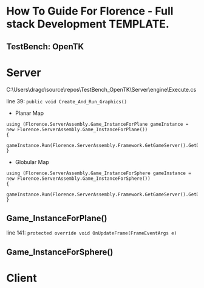# How To Guide For Florence - Full stack Development TEMPLATE.

## TestBench: OpenTK

# Server

C:\Users\drago\source\repos\TestBench_OpenTK\Server\engine\Execute.cs

line 39: ````public void Create_And_Run_Graphics()````

 - Planar Map
````
using (Florence.ServerAssembly.Game_InstanceForPlane gameInstance = new Florence.ServerAssembly.Game_InstanceForPlane())
{
    gameInstance.Run(Florence.ServerAssembly.Framework.GetGameServer().GetData().GetSettings().Get_refreshRate());
}
````

 - Globular Map
````
using (Florence.ServerAssembly.Game_InstanceForSphere gameInstance = new Florence.ServerAssembly.Game_InstanceForSphere())
{
    gameInstance.Run(Florence.ServerAssembly.Framework.GetGameServer().GetData().GetSettings().Get_refreshRate());
}
````

## Game_InstanceForPlane()

line 141: ````protected override void OnUpdateFrame(FrameEventArgs e)````


## Game_InstanceForSphere()


# Client


